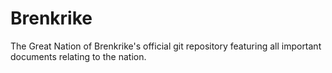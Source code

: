 Brenkrike
=========

The Great Nation of Brenkrike's official git repository featuring all important documents relating to the nation.
